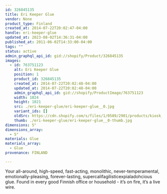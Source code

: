 ```yaml
---
id: 326845135
title: Eri Keeper Glue
vendor: None
product_type: Finland
created_at: 2014-07-22T20:02:47-04:00
handle: eri-keeper-glue
updated_at: 2023-08-02T14:36:31-04:00
published_at: 2011-06-02T14:33:00-04:00
tags: ""
status: active
admin_graphql_api_id: gid://shopify/Product/326845135
images:
  - id: 763751123
    alt: Eri Keeper Glue
    position: 1
    product_id: 326845135
    created_at: 2014-07-22T20:02:48-04:00
    updated_at: 2014-07-22T20:02:48-04:00
    admin_graphql_api_id: gid://shopify/ProductImage/763751123
    width: 1024
    height: 1021
    src: ./eri-keeper-glue/eri-keeper-glue__0.jpg
    variant_ids: []
    oldSrc: https://cdn.shopify.com/s/files/1/0589/2901/products/kiosk_fi_eriglue.jpeg?v=1406073768
    thumb: ./eri-keeper-glue/eri-keeper-glue__0-thumb.jpg
dimensions: 5"
dimensions_array:
  - 5"
materials: Glue
materials_array:
  - Glue
provenance: FINLAND

---
```


Your all-around, high\-speed, fast-acting, monolithic, never\-temperamental, emotionally\-pleasing, forever\-lasting, supercalifagilisticexpialadohcious glue. Found in every good Finnish office or household \- it’s on fire, it’s a live wire.